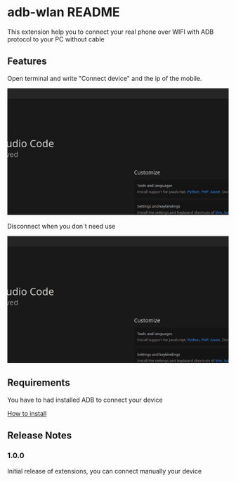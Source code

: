 # adb-wlan README

This extension help you to connect your real phone over WIFI with ADB protocol to your PC without cable

## Features

Open terminal and write "Connect device" and the ip of the mobile.

![Connect device](images/connect.gif)

Disconnect when you don´t need use

![Connect device](images/disconnect.gif)


## Requirements

You have to had installed ADB to connect your device

[How to install](https://www.xda-developers.com/install-adb-windows-macos-linux/)


## Release Notes

### 1.0.0

Initial release of extensions, you can connect manually your device


